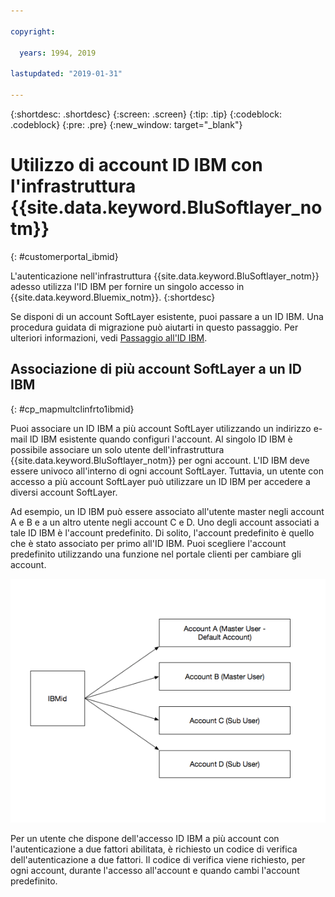 ```yaml
---

copyright:

  years: 1994, 2019

lastupdated: "2019-01-31"

---
```


{:shortdesc: .shortdesc}
{:screen: .screen}
{:tip: .tip}
{:codeblock: .codeblock}
{:pre: .pre}
{:new_window: target="_blank"}

# Utilizzo di account ID IBM con l'infrastruttura {{site.data.keyword.BluSoftlayer_notm}}
{: #customerportal_ibmid}

L'autenticazione nell'infrastruttura {{site.data.keyword.BluSoftlayer_notm}} adesso utilizza l'ID IBM per fornire un singolo accesso in {{site.data.keyword.Bluemix_notm}}.
{:shortdesc}

Se disponi di un account SoftLayer esistente, puoi passare a un ID IBM. Una procedura guidata di migrazione può aiutarti in questo passaggio. Per ulteriori informazioni, vedi [Passaggio all'ID IBM](/docs/account?topic=account-switchtoIBMid#switchtoIBMid).

## Associazione di più account SoftLayer a un ID IBM
{: #cp_mapmultclinfrto1ibmid}

Puoi associare un ID IBM a più account SoftLayer utilizzando un indirizzo e-mail ID IBM esistente quando configuri l'account. Al singolo ID IBM è possibile associare un solo utente dell'infrastruttura {{site.data.keyword.BluSoftlayer_notm}} per ogni account. L'ID IBM deve essere univoco all'interno di ogni account SoftLayer. Tuttavia, un utente con accesso a più account SoftLayer può utilizzare un ID IBM per accedere a diversi account SoftLayer.

Ad esempio, un ID IBM può essere associato all'utente master negli account A e B e a un altro utente negli account C e D. Uno degli account associati a tale ID IBM è l'account predefinito. Di solito, l'account predefinito è quello che è stato associato per primo all'ID IBM. Puoi scegliere l'account predefinito utilizzando una funzione nel portale clienti per cambiare gli account.

![Più account SoftLayer a un ID IBM](images/ibmid-image.png)

Per un utente che dispone dell'accesso ID IBM a più account con l'autenticazione a due fattori abilitata, è richiesto un codice di verifica dell'autenticazione a due fattori. Il codice di verifica viene richiesto, per ogni account, durante l'accesso all'account e quando cambi l'account predefinito.
